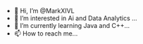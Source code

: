 - 👋 Hi, I’m @MarkXIVL
- 👀 I’m interested in Ai and Data Analytics  ...
- 🌱 I’m currently learning Java and C++...
- 📫 How to reach me...

<!---
MarkXIVL/MarkXIVL is a ✨ special ✨ repository because its `README.md` (this file) appears on your GitHub profile.
You can click the Preview link to take a look at your changes.
--->
